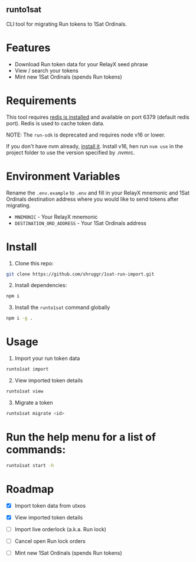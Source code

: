 ## runto1sat

CLI tool for migrating Run tokens to 1Sat Ordinals.

# Features

- Download Run token data for your RelayX seed phrase
- View / search your tokens
- Mint new 1Sat Ordinals (spends Run tokens)

# Requirements

This tool requires [redis is installed](https://redis.io/docs/latest/operate/oss_and_stack/install/install-redis/) and available on port 6379 (default redis port). Redis is used to cache token data.

NOTE: The `run-sdk` is deprecated and requires node v16 or lower.

If you don't have nvm already, [install it](https://github.com/nvm-sh/nvm?tab=readme-ov-file#install--update-script). Install v16, hen run `nvm use` in the project folder to use the version specified by .nvmrc.

# Environment Variables

Rename the `.env.example` to `.env` and fill in your RelayX mnemonic and 1Sat Ordinals destination address where you would like to send tokens after migrating.

- `MNEMONIC` - Your RelayX mnemonic
- `DESTINATION_ORD_ADDRESS` - Your 1Sat Ordinals address

# Install

1. Clone this repo:

```bash
git clone https://github.com/shruggr/1sat-run-import.git
```

2. Install dependencies:

```bash
npm i
```

3. Install the `runto1sat` command globally

```bash
npm i -g .
```

# Usage

1. Import your run token data
```bash
runto1sat import
```

2. View imported token details
```bash
runto1sat view
```

3. Migrate a token
```bash
runto1sat migrate <id>
```

# Run the help menu for a list of commands:

```bash
runto1sat start -h
```

# Roadmap

- [x] Import token data from utxos
- [x] View imported token details
- [ ] Import live orderlock (a.k.a. Run lock)
- [ ] Cancel open Run lock orders
- [ ] Mint new 1Sat Ordinals (spends Run tokens)

